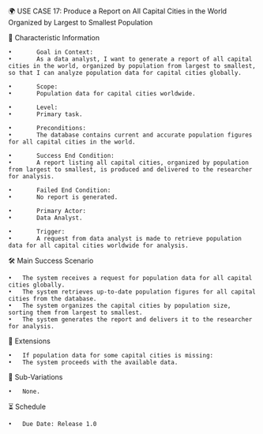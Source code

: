 🌍 USE CASE 17: Produce a Report on All Capital Cities in the World Organized by Largest to Smallest Population

📌 Characteristic Information

	•       Goal in Context:
	•       As a data analyst, I want to generate a report of all capital cities in the world, organized by population from largest to smallest, so that I can analyze population data for capital cities globally.
	
    •       Scope:
	•       Population data for capital cities worldwide.
	
    •       Level:
	•       Primary task.
	
    •       Preconditions:
	•       The database contains current and accurate population figures for all capital cities in the world.
	
    •       Success End Condition:
	•       A report listing all capital cities, organized by population from largest to smallest, is produced and delivered to the researcher for analysis.
	    
    •       Failed End Condition:
	•       No report is generated.
	
    •       Primary Actor:
	•       Data Analyst.
	
    •       Trigger:
	•       A request from data analyst is made to retrieve population data for all capital cities worldwide for analysis.

🛠 Main Success Scenario

	•	The system receives a request for population data for all capital cities globally.
	•	The system retrieves up-to-date population figures for all capital cities from the database.
	•	The system organizes the capital cities by population size, sorting them from largest to smallest.
	•	The system generates the report and delivers it to the researcher for analysis.

🚨 Extensions

	•	If population data for some capital cities is missing:
	•	The system proceeds with the available data.

🔀 Sub-Variations

	•	None.

⏳ Schedule

	•	Due Date: Release 1.0
